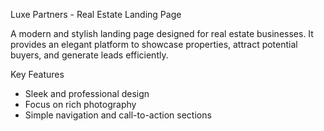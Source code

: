 Luxe Partners - Real Estate Landing Page 

A modern and stylish landing page designed for real estate businesses. It provides an elegant platform to showcase properties, attract potential buyers, and generate leads efficiently.

Key Features

- Sleek and professional design
- Focus on rich photography
- Simple navigation and call-to-action sections
